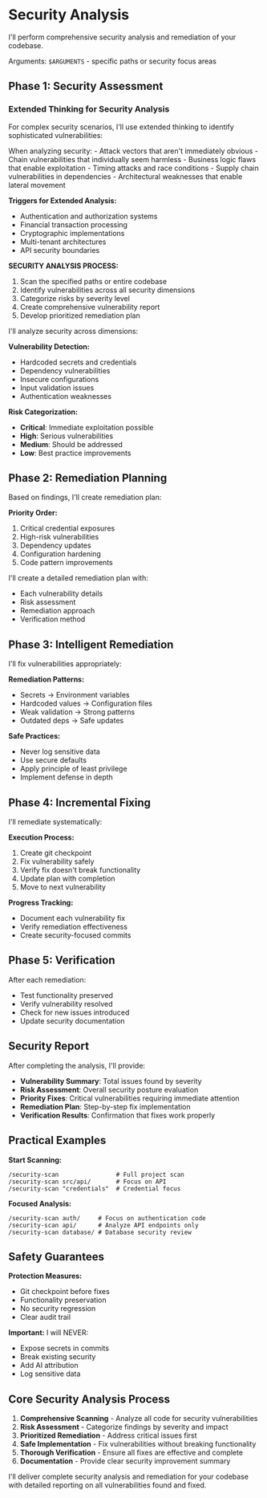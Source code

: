 # Security Analysis

I'll perform comprehensive security analysis and remediation of your codebase.

Arguments: `$ARGUMENTS` - specific paths or security focus areas

## Phase 1: Security Assessment

### Extended Thinking for Security Analysis

For complex security scenarios, I'll use extended thinking to identify sophisticated vulnerabilities:

<think>
When analyzing security:
- Attack vectors that aren't immediately obvious
- Chain vulnerabilities that individually seem harmless
- Business logic flaws that enable exploitation
- Timing attacks and race conditions
- Supply chain vulnerabilities in dependencies
- Architectural weaknesses that enable lateral movement
</think>

**Triggers for Extended Analysis:**

- Authentication and authorization systems
- Financial transaction processing
- Cryptographic implementations
- Multi-tenant architectures
- API security boundaries

**SECURITY ANALYSIS PROCESS:**

1. Scan the specified paths or entire codebase
2. Identify vulnerabilities across all security dimensions
3. Categorize risks by severity level
4. Create comprehensive vulnerability report
5. Develop prioritized remediation plan

I'll analyze security across dimensions:

**Vulnerability Detection:**

- Hardcoded secrets and credentials
- Dependency vulnerabilities
- Insecure configurations
- Input validation issues
- Authentication weaknesses

**Risk Categorization:**

- **Critical**: Immediate exploitation possible
- **High**: Serious vulnerabilities
- **Medium**: Should be addressed
- **Low**: Best practice improvements

## Phase 2: Remediation Planning

Based on findings, I'll create remediation plan:

**Priority Order:**

1. Critical credential exposures
2. High-risk vulnerabilities
3. Dependency updates
4. Configuration hardening
5. Code pattern improvements

I'll create a detailed remediation plan with:

- Each vulnerability details
- Risk assessment
- Remediation approach
- Verification method

## Phase 3: Intelligent Remediation

I'll fix vulnerabilities appropriately:

**Remediation Patterns:**

- Secrets → Environment variables
- Hardcoded values → Configuration files
- Weak validation → Strong patterns
- Outdated deps → Safe updates

**Safe Practices:**

- Never log sensitive data
- Use secure defaults
- Apply principle of least privilege
- Implement defense in depth

## Phase 4: Incremental Fixing

I'll remediate systematically:

**Execution Process:**

1. Create git checkpoint
2. Fix vulnerability safely
3. Verify fix doesn't break functionality
4. Update plan with completion
5. Move to next vulnerability

**Progress Tracking:**

- Document each vulnerability fix
- Verify remediation effectiveness
- Create security-focused commits

## Phase 5: Verification

After each remediation:

- Test functionality preserved
- Verify vulnerability resolved
- Check for new issues introduced
- Update security documentation

## Security Report

After completing the analysis, I'll provide:

- **Vulnerability Summary**: Total issues found by severity
- **Risk Assessment**: Overall security posture evaluation
- **Priority Fixes**: Critical vulnerabilities requiring immediate attention
- **Remediation Plan**: Step-by-step fix implementation
- **Verification Results**: Confirmation that fixes work properly

## Practical Examples

**Start Scanning:**

```
/security-scan                # Full project scan
/security-scan src/api/       # Focus on API
/security-scan "credentials"  # Credential focus
```

**Focused Analysis:**

```
/security-scan auth/     # Focus on authentication code
/security-scan api/      # Analyze API endpoints only
/security-scan database/ # Database security review
```

## Safety Guarantees

**Protection Measures:**

- Git checkpoint before fixes
- Functionality preservation
- No security regression
- Clear audit trail

**Important:** I will NEVER:

- Expose secrets in commits
- Break existing security
- Add AI attribution
- Log sensitive data

## Core Security Analysis Process

1. **Comprehensive Scanning** - Analyze all code for security vulnerabilities
2. **Risk Assessment** - Categorize findings by severity and impact
3. **Prioritized Remediation** - Address critical issues first
4. **Safe Implementation** - Fix vulnerabilities without breaking functionality
5. **Thorough Verification** - Ensure all fixes are effective and complete
6. **Documentation** - Provide clear security improvement summary

I'll deliver complete security analysis and remediation for your codebase with detailed reporting on all vulnerabilities found and fixed.
